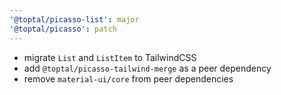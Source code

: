```yaml
---
'@toptal/picasso-list': major
'@toptal/picasso': patch
---
```


- migrate `List` and `ListItem` to TailwindCSS
- add `@toptal/picasso-tailwind-merge` as a peer dependency
- remove `material-ui/core` from peer dependencies
